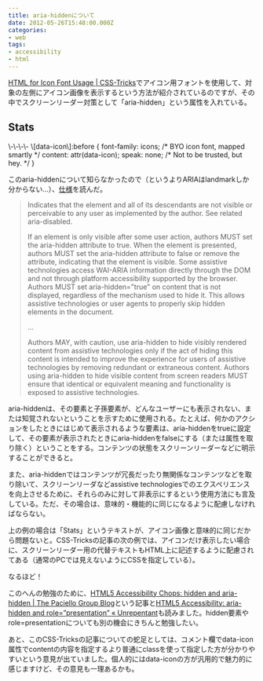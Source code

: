 ```yaml
---
title: aria-hiddenについて
date: 2012-05-26T15:48:00.000Z
categories:
- web
tags:
- accessibility
- html
---
```

[HTML for Icon Font Usage | CSS-Tricks](http://css-tricks.com/html-for-icon-font-usage/)でアイコン用フォントを使用して、対象の左側にアイコン画像を表示するという方法が紹介されているのですが、その中でスクリーンリーダー対策として「aria-hidden」という属性を入れている。

<!-- more -->

<h2 id="stats">
  <span aria-hidden="true" data-icon="&#x21dd;"></span>
  Stats
</h2>
\-\-\-\-
\[data-icon\]:before {
  font-family: icons; /* BYO icon font, mapped smartly */
  content: attr(data-icon);
  speak: none; /* Not to be trusted, but hey. */
}

このaria-hiddenについて知らなかったので（というよりARIAはlandmarkしか分からない...）、[仕様](http://www.w3.org/TR/wai-aria/states_and_properties#aria-hidden)を読んだ。

> Indicates that the element and all of its descendants are not visible or perceivable to any user as implemented by the author. See related aria-disabled.
> 
> If an element is only visible after some user action, authors MUST set the aria-hidden attribute to true. When the element is presented, authors MUST set the aria-hidden attribute to false or remove the attribute, indicating that the element is visible. Some assistive technologies access WAI-ARIA information directly through the DOM and not through platform accessibility supported by the browser. Authors MUST set aria-hidden="true" on content that is not displayed, regardless of the mechanism used to hide it. This allows assistive technologies or user agents to properly skip hidden elements in the document.
> 
> ...
> 
> Authors MAY, with caution, use aria-hidden to hide visibly rendered content from assistive technologies only if the act of hiding this content is intended to improve the experience for users of assistive technologies by removing redundant or extraneous content. Authors using aria-hidden to hide visible content from screen readers MUST ensure that identical or equivalent meaning and functionality is exposed to assistive technologies.

aria-hiddenは、その要素と子孫要素が、どんなユーザーにも表示されない、または知覚されないということを示すために使用される。たとえば、何かのアクションをしたときにはじめて表示されるような要素は、aria-hiddenをtrueに設定して、その要素が表示されたときにaria-hiddenをfalseにする（または属性を取り除く）ということをする。コンテンツの状態をスクリーンリーダーなどに明示することができると。

また、aria-hiddenではコンテンツが冗長だったり無関係なコンテンツなどを取り除いて、スクリーンリーダなどassistive technologiesでのエクスペリエンスを向上させるために、それらのみに対して非表示にするという使用方法にも言及している。ただ、その場合は、意味的・機能的に同じになるように配慮しなければならない。

上の例の場合は「Stats」というテキストが、アイコン画像と意味的に同じだから問題ないと。CSS-Tricksの記事の次の例では、アイコンだけ表示したい場合に、スクリーンリーダー用の代替テキストもHTML上に記述するように配慮されてある（通常のPCでは見えないようにCSSを指定している）。

なるほど！

このへんの勉強のために、[HTML5 Accessibility Chops: hidden and aria-hidden | The Paciello Group Blog](http://www.paciellogroup.com/blog/2012/05/html5-accessibility-chops-hidden-and-aria-hidden/)という記事と[HTML5 Accessibility: aria-hidden and role=”presentation” « Unrepentant](http://john.foliot.ca/aria-hidden/)も読みました。hidden要素やrole=presentationについても別の機会にきちんと勉強したい。

あと、このCSS-Tricksの記事についての蛇足としては、コメント欄でdata-icon属性でcontentの内容を指定するより普通にclassを使って指定した方が分かりやすいという意見が出ていました。個人的にはdata-iconの方が汎用的で魅力的に感じますけど、その意見も一理あるかも。
